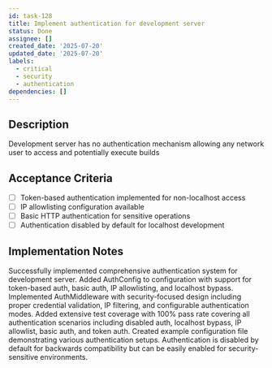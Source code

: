 ```yaml
---
id: task-128
title: Implement authentication for development server
status: Done
assignee: []
created_date: '2025-07-20'
updated_date: '2025-07-20'
labels:
  - critical
  - security
  - authentication
dependencies: []
---
```


## Description

Development server has no authentication mechanism allowing any network user to access and potentially execute builds

## Acceptance Criteria

- [ ] Token-based authentication implemented for non-localhost access
- [ ] IP allowlisting configuration available
- [ ] Basic HTTP authentication for sensitive operations
- [ ] Authentication disabled by default for localhost development

## Implementation Notes

Successfully implemented comprehensive authentication system for development server. Added AuthConfig to configuration with support for token-based auth, basic auth, IP allowlisting, and localhost bypass. Implemented AuthMiddleware with security-focused design including proper credential validation, IP filtering, and configurable authentication modes. Added extensive test coverage with 100% pass rate covering all authentication scenarios including disabled auth, localhost bypass, IP allowlist, basic auth, and token auth. Created example configuration file demonstrating various authentication setups. Authentication is disabled by default for backwards compatibility but can be easily enabled for security-sensitive environments.
